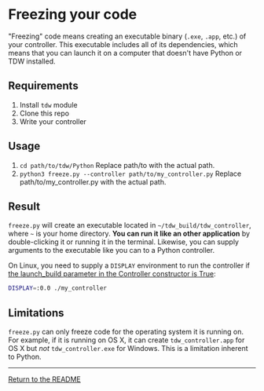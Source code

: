 # Freezing your code

"Freezing" code means creating an executable binary (`.exe`, `.app`, etc.) of your controller. This executable includes all of its dependencies, which means that you can launch it on a computer that doesn't have Python or TDW installed.

## Requirements

1. Install `tdw` module
2. Clone this repo
3. Write your controller

## Usage

1. `cd path/to/tdw/Python` Replace path/to with the actual path.
2. `python3 freeze.py --controller path/to/my_controller.py` Replace path/to/my_controller.py with the actual path.

## Result

`freeze.py` will create an executable located in `~/tdw_build/tdw_controller`, where `~` is your home directory. **You can run it like an other application** by double-clicking it or running it in the terminal. Likewise, you can supply arguments to the executable like you can to a Python controller.

On Linux, you need to supply a `DISPLAY` environment to run the controller if [the launch_build parameter in the Controller constructor is True](../core_concepts/launch_build.md):

```bash
DISPLAY=:0.0 ./my_controller
```

## Limitations

`freeze.py` can only freeze code for the operating system it is running on. For example, if it is running on OS X, it can create `tdw_controller.app` for OS X but *not* `tdw_controller.exe` for Windows. This is a limitation inherent to Python.

***

[Return to the README](../../../README.md)